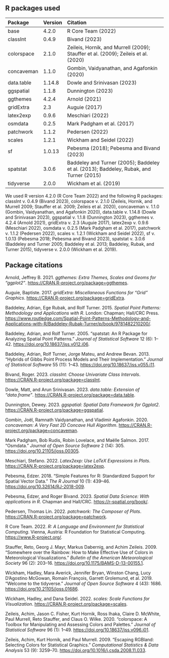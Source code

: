 ## R packages used

<table>
<colgroup>
<col style="width: 15%" />
<col style="width: 11%" />
<col style="width: 73%" />
</colgroup>
<thead>
<tr class="header">
<th style="text-align: left;">Package</th>
<th style="text-align: left;">Version</th>
<th style="text-align: left;">Citation</th>
</tr>
</thead>
<tbody>
<tr class="odd">
<td style="text-align: left;">base</td>
<td style="text-align: left;">4.2.0</td>
<td style="text-align: left;"><span class="citation" data-cites="base">R
Core Team (2022)</span></td>
</tr>
<tr class="even">
<td style="text-align: left;">classInt</td>
<td style="text-align: left;">0.4.9</td>
<td style="text-align: left;"><span class="citation"
data-cites="classInt">Bivand (2023)</span></td>
</tr>
<tr class="odd">
<td style="text-align: left;">colorspace</td>
<td style="text-align: left;">2.1.0</td>
<td style="text-align: left;"><span class="citation"
data-cites="colorspace2009b">Zeileis, Hornik, and Murrell (2009)</span>;
<span class="citation" data-cites="colorspace2009c">Stauffer et al.
(2009)</span>; <span class="citation"
data-cites="colorspace2020a">Zeileis et al. (2020)</span></td>
</tr>
<tr class="even">
<td style="text-align: left;">concaveman</td>
<td style="text-align: left;">1.1.0</td>
<td style="text-align: left;"><span class="citation"
data-cites="concaveman">Gombin, Vaidyanathan, and Agafonkin
(2020)</span></td>
</tr>
<tr class="odd">
<td style="text-align: left;">data.table</td>
<td style="text-align: left;">1.14.8</td>
<td style="text-align: left;"><span class="citation"
data-cites="datatable">Dowle and Srinivasan (2023)</span></td>
</tr>
<tr class="even">
<td style="text-align: left;">ggspatial</td>
<td style="text-align: left;">1.1.8</td>
<td style="text-align: left;"><span class="citation"
data-cites="ggspatial">Dunnington (2023)</span></td>
</tr>
<tr class="odd">
<td style="text-align: left;">ggthemes</td>
<td style="text-align: left;">4.2.4</td>
<td style="text-align: left;"><span class="citation"
data-cites="ggthemes">Arnold (2021)</span></td>
</tr>
<tr class="even">
<td style="text-align: left;">gridExtra</td>
<td style="text-align: left;">2.3</td>
<td style="text-align: left;"><span class="citation"
data-cites="gridExtra">Auguie (2017)</span></td>
</tr>
<tr class="odd">
<td style="text-align: left;">latex2exp</td>
<td style="text-align: left;">0.9.6</td>
<td style="text-align: left;"><span class="citation"
data-cites="latex2exp">Meschiari (2022)</span></td>
</tr>
<tr class="even">
<td style="text-align: left;">osmdata</td>
<td style="text-align: left;">0.2.5</td>
<td style="text-align: left;"><span class="citation"
data-cites="osmdata">Mark Padgham et al. (2017)</span></td>
</tr>
<tr class="odd">
<td style="text-align: left;">patchwork</td>
<td style="text-align: left;">1.1.2</td>
<td style="text-align: left;"><span class="citation"
data-cites="patchwork">Pedersen (2022)</span></td>
</tr>
<tr class="even">
<td style="text-align: left;">scales</td>
<td style="text-align: left;">1.2.1</td>
<td style="text-align: left;"><span class="citation"
data-cites="scales">Wickham and Seidel (2022)</span></td>
</tr>
<tr class="odd">
<td style="text-align: left;">sf</td>
<td style="text-align: left;">1.0.13</td>
<td style="text-align: left;"><span class="citation"
data-cites="sf2018">Pebesma (2018)</span>; <span class="citation"
data-cites="sf2023">Pebesma and Bivand (2023)</span></td>
</tr>
<tr class="even">
<td style="text-align: left;">spatstat</td>
<td style="text-align: left;">3.0.6</td>
<td style="text-align: left;"><span class="citation"
data-cites="spatstat2005">Baddeley and Turner (2005)</span>; <span
class="citation" data-cites="spatstat2013">Baddeley et al.
(2013)</span>; <span class="citation"
data-cites="spatstat2015">Baddeley, Rubak, and Turner (2015)</span></td>
</tr>
<tr class="odd">
<td style="text-align: left;">tidyverse</td>
<td style="text-align: left;">2.0.0</td>
<td style="text-align: left;"><span class="citation"
data-cites="tidyverse">Wickham et al. (2019)</span></td>
</tr>
</tbody>
</table>

We used R version 4.2.0 (R Core Team 2022) and the following R packages:
classInt v. 0.4.9 (Bivand 2023), colorspace v. 2.1.0 (Zeileis, Hornik,
and Murrell 2009; Stauffer et al. 2009; Zeileis et al. 2020), concaveman
v. 1.1.0 (Gombin, Vaidyanathan, and Agafonkin 2020), data.table v.
1.14.8 (Dowle and Srinivasan 2023), ggspatial v. 1.1.8 (Dunnington
2023), ggthemes v. 4.2.4 (Arnold 2021), gridExtra v. 2.3 (Auguie 2017),
latex2exp v. 0.9.6 (Meschiari 2022), osmdata v. 0.2.5 (Mark Padgham et
al. 2017), patchwork v. 1.1.2 (Pedersen 2022), scales v. 1.2.1 (Wickham
and Seidel 2022), sf v. 1.0.13 (Pebesma 2018; Pebesma and Bivand 2023),
spatstat v. 3.0.6 (Baddeley and Turner 2005; Baddeley et al. 2013;
Baddeley, Rubak, and Turner 2015), tidyverse v. 2.0.0 (Wickham et al.
2019).

## Package citations

Arnold, Jeffrey B. 2021. *ggthemes: Extra
Themes, Scales and Geoms for “ggplot2”*.
<https://CRAN.R-project.org/package=ggthemes>.

Auguie, Baptiste. 2017. *gridExtra:
Miscellaneous Functions for “Grid” Graphics*.
<https://CRAN.R-project.org/package=gridExtra>.

Baddeley, Adrian, Ege Rubak, and Rolf Turner. 2015. *Spatial Point
Patterns: Methodology and Applications with R*. London: Chapman;
Hall/CRC Press.
<https://www.routledge.com/Spatial-Point-Patterns-Methodology-and-Applications-with-R/Baddeley-Rubak-Turner/p/book/9781482210200/>.

Baddeley, Adrian, and Rolf Turner. 2005.
“spatstat: An R Package for Analyzing
Spatial Point Patterns.” *Journal of Statistical Software* 12 (6): 1–42.
<https://doi.org/10.18637/jss.v012.i06>.

Baddeley, Adrian, Rolf Turner, Jorge Mateu, and Andrew Bevan. 2013.
“Hybrids of Gibbs Point Process Models and Their Implementation.”
*Journal of Statistical Software* 55 (11): 1–43.
<https://doi.org/10.18637/jss.v055.i11>.

Bivand, Roger. 2023. *classInt: Choose
Univariate Class Intervals*.
<https://CRAN.R-project.org/package=classInt>.

Dowle, Matt, and Arun Srinivasan. 2023.
*data.table: Extension of
“data.frame”*.
<https://CRAN.R-project.org/package=data.table>.

Dunnington, Dewey. 2023. *ggspatial: Spatial
Data Framework for Ggplot2*.
<https://CRAN.R-project.org/package=ggspatial>.

Gombin, Joël, Ramnath Vaidyanathan, and Vladimir Agafonkin. 2020.
*concaveman: A Very Fast 2D Concave Hull
Algorithm*. <https://CRAN.R-project.org/package=concaveman>.

Mark Padgham, Bob Rudis, Robin Lovelace, and Maëlle Salmon. 2017.
“Osmdata.” *Journal of Open Source Software* 2 (14): 305.
<https://doi.org/10.21105/joss.00305>.

Meschiari, Stefano. 2022. *Latex2exp: Use LaTeX Expressions in Plots*.
<https://CRAN.R-project.org/package=latex2exp>.

Pebesma, Edzer. 2018. “Simple Features for R:
Standardized Support for Spatial Vector Data.” *The R Journal* 10
(1): 439–46. <https://doi.org/10.32614/RJ-2018-009>.

Pebesma, Edzer, and Roger Bivand. 2023. *Spatial
Data Science: With applications in R*. Chapman and Hall/CRC.
<https://r-spatial.org/book/>.

Pedersen, Thomas Lin. 2022. *patchwork: The
Composer of Plots*. <https://CRAN.R-project.org/package=patchwork>.

R Core Team. 2022. *R: A Language and Environment for Statistical
Computing*. Vienna, Austria: R Foundation for Statistical Computing.
<https://www.R-project.org/>.

Stauffer, Reto, Georg J. Mayr, Markus Dabernig, and Achim Zeileis. 2009.
“Somewhere over the Rainbow: How to Make Effective Use of Colors in
Meteorological Visualizations.” *Bulletin of the American Meteorological
Society* 96 (2): 203–16. <https://doi.org/10.1175/BAMS-D-13-00155.1>.

Wickham, Hadley, Mara Averick, Jennifer Bryan, Winston Chang, Lucy
D’Agostino McGowan, Romain François, Garrett Grolemund, et al. 2019.
“Welcome to the tidyverse.” *Journal of Open
Source Software* 4 (43): 1686. <https://doi.org/10.21105/joss.01686>.

Wickham, Hadley, and Dana Seidel. 2022.
*scales: Scale Functions for Visualization*.
<https://CRAN.R-project.org/package=scales>.

Zeileis, Achim, Jason C. Fisher, Kurt Hornik, Ross Ihaka, Claire D.
McWhite, Paul Murrell, Reto Stauffer, and Claus O. Wilke. 2020.
“colorspace: A Toolbox for Manipulating and
Assessing Colors and Palettes.” *Journal of Statistical Software* 96
(1): 1–49. <https://doi.org/10.18637/jss.v096.i01>.

Zeileis, Achim, Kurt Hornik, and Paul Murrell. 2009. “Escaping RGBland:
Selecting Colors for Statistical Graphics.” *Computational Statistics &
Data Analysis* 53 (9): 3259–70.
<https://doi.org/10.1016/j.csda.2008.11.033>.
